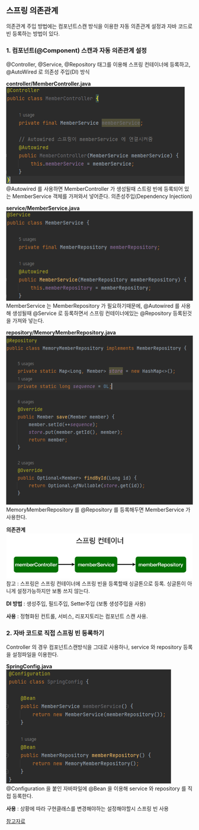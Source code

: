 ## 스프링 의존관계
의존관계 주입 방법에는 컴포넌트스캔 방식을 이용한 자동 의존관계 설정과 자바 코드로 빈 등록하는 방법이 있다.

### 1. 컴포넌트(@Component) 스캔과 자동 의존관계 설정 
@Controller, @Service, @Repository 태그를 이용해 스프링 컨테이너에
등록하고, @AutoWired 로 의존성 주입(DI) 방식

**controller/MemberController.java**  
<img src="img/의존관계1.PNG">  
@Autowired 를 사용하면 MemberController 가 생성될때 스트링 빈에 등록되어 있는
MemberService 객체를 가져와서 넣어준다. 의존성주입(Dependency Injection)  


**service/MemberService.java**  
<img src="img/의존관계2.PNG">  
MemberService 는 MemberRepository 가 필요하기때문에, @Autowired 를 사용해 생성될때 @Service
로 등록하면서 스프링 컨테이너에있는 @Repository 등록된것을 가져와 넣는다.  


**repository/MemoryMemberRepository.java**  
<img src="img/의존관계3.PNG">  
MemoryMemberRepository 를 @Repository 를 등록해두면 MemberService 가 사용한다.

**의존관계**  
<img src="img/의존관계4.PNG">  
참고 : 스프링은 스프링 컨테이너에 스프링 빈을 등록할때 싱글톤으로 등록. 싱글톤이 아니게 설정가능하지만 보통
쓰지 않는다.

**DI 방법** : 생성주입, 필드주입, Setter주입 (보통 생성주입을 사용)

**사용** : 정형화된 컨트롤, 서비스, 리포지토리는 컴포넌트 스캔 사용.

### 2. 자바 코드로 직접 스프링 빈 등록하기
Controller 의 경우 컴포넌트스캔방식을 그대로 사용하나, service 와 repository 등록을 설정파일을 이용한다.

**SpringConfig.java**  
<img src="img/의존관계5.PNG">  
@Configuration 을 붙인 자바파일에 @Bean 을 이용해 service 와 repository 를 직접 등록한다.

**사용** : 상황에 따라 구현클래스를 변경해야하는 설정해야할시 스프링 빈 사용


[참고자료](https://www.inflearn.com/course/%EC%8A%A4%ED%94%84%EB%A7%81-%EC%9E%85%EB%AC%B8-%EC%8A%A4%ED%94%84%EB%A7%81%EB%B6%80%ED%8A%B8)